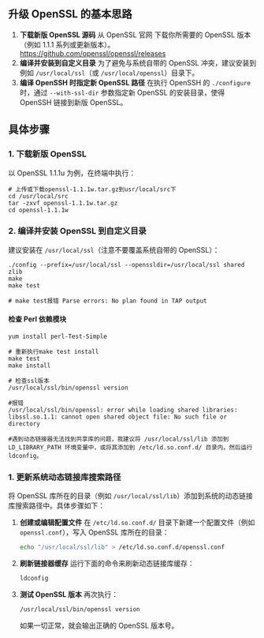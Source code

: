 ## 升级 OpenSSL 的基本思路

1. **下载新版 OpenSSL 源码**
   从 OpenSSL 官网 下载你所需要的 OpenSSL 版本（例如 1.1.1 系列或更新版本）。
  https://github.com/openssl/openssl/releases
2. **编译并安装到自定义目录**
   为了避免与系统自带的 OpenSSL 冲突，建议安装到例如 `/usr/local/ssl`（或 `/usr/local/openssl`）目录下。
3. **编译 OpenSSH 时指定新 OpenSSL 路径**
   在执行 OpenSSH 的 `./configure` 时，通过 `--with-ssl-dir` 参数指定新 OpenSSL 的安装目录，使得 OpenSSH 链接到新版 OpenSSL。

## 具体步骤

### 1. 下载新版 OpenSSL

以 OpenSSL 1.1.1u 为例，在终端中执行：

```
# 上传或下载openssl-1.1.1w.tar.gz到usr/local/src下
cd /usr/local/src
tar -zxvf openssl-1.1.1w.tar.gz
cd openssl-1.1.1w
```

### 2. 编译并安装 OpenSSL 到自定义目录

建议安装在 `/usr/local/ssl`（注意不要覆盖系统自带的 OpenSSL）：

```
./config --prefix=/usr/local/ssl --openssldir=/usr/local/ssl shared zlib
make
make test

# make test报错 Parse errors: No plan found in TAP output 
```

#### 检查 Perl 依赖模块
```
yum install perl-Test-Simple

# 重新执行make test install
make test
make install

# 检查ssl版本
/usr/local/ssl/bin/openssl version

#报错
/usr/local/ssl/bin/openssl: error while loading shared libraries: libssl.so.1.1: cannot open shared object file: No such file or directory

#遇到动态链接器无法找到共享库的问题，我建议将 /usr/local/ssl/lib 添加到 LD_LIBRARY_PATH 环境变量中，或将其添加到 /etc/ld.so.conf.d/ 目录内，然后运行 ldconfig。
```

### 1. 更新系统动态链接库搜索路径

将 OpenSSL 库所在的目录（例如 `/usr/local/ssl/lib`）添加到系统的动态链接库搜索路径中。具体步骤如下：

1. **创建或编辑配置文件**
   在 `/etc/ld.so.conf.d/` 目录下新建一个配置文件（例如 `openssl.conf`），写入 OpenSSL 库所在的目录：

   ```sh
   echo "/usr/local/ssl/lib" > /etc/ld.so.conf.d/openssl.conf
   ```

2. **刷新链接器缓存**
   运行下面的命令来刷新动态链接库缓存：

   ```sh
   ldconfig
   ```

3. **测试 OpenSSL 版本**
   再次执行：

   ```sh
   /usr/local/ssl/bin/openssl version
   ```

   如果一切正常，就会输出正确的 OpenSSL 版本号。


